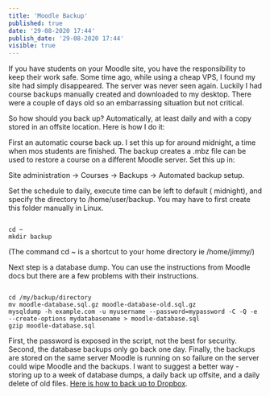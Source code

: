 ```yaml
---
title: 'Moodle Backup'
published: true
date: '29-08-2020 17:44'
publish_date: '29-08-2020 17:44'
visible: true
---
```


If you have students on your Moodle site, you have the responsibility to keep their work safe. Some time ago, while using a cheap VPS, I found my site had simply disappeared. The server was never seen again. Luckily I had course backups manually created and downloaded to my desktop. There were a couple of days old so an embarrassing situation but not critical.

So how should you back up? Automatically, at least daily and  with a copy stored in an offsite location. Here is how I do it:

First an automatic course back up. I set this up for around midnight, a time when mos students are finished. The backup creates a .mbz file can be used to restore a course on a different Moodle server. Set this up in:

Site administration -> Courses -> Backups -> Automated backup setup.

Set the schedule to daily, execute time can be left to default ( midnight), and specify the directory to /home/user/backup. You may have to first create this folder manually in Linux.

<pre><code>
cd ~
mkdir backup
</code></pre>


(The command cd ~ is a shortcut to your home directory ie /home/jimmy/)

Next step is a database dump. You can use the instructions from Moodle docs but there are a few problems with their instructions.

<pre><code>
cd /my/backup/directory
mv moodle-database.sql.gz moodle-database-old.sql.gz
mysqldump -h example.com -u myusername --password=mypassword -C -Q -e --create-options mydatabasename > moodle-database.sql
gzip moodle-database.sql
</code></pre>


First, the password is exposed in the script, not the best for security. Second, the database backups only go back one day. Finally, the backups are stored on the same server Moodle is running on so failure on the server could wipe Moodle and the backups. I want to suggest a better way - storing up to a week of database dumps, a daily back up offsite, and a daily delete of old files.  <a href="https://wonk.xyz/grav/backup_moodle/backup-to-dropbox">Here is how to back up to Dropbox</a>.